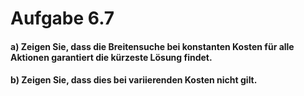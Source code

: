 # Aufgabe 6.7

#### a) Zeigen Sie, dass die Breitensuche bei konstanten Kosten für alle Aktionen garantiert die kürzeste Lösung findet.

#### b) Zeigen Sie, dass dies bei variierenden Kosten nicht gilt.